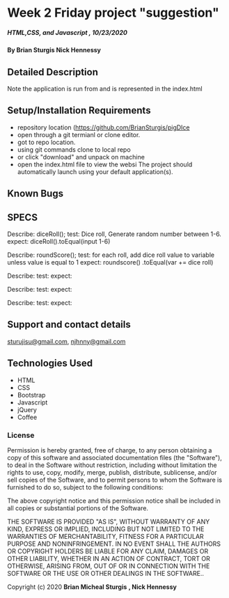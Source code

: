   # Week 2 Friday project "suggestion"

##### HTML,CSS, and Javascript , 10/23/2020

#### By **Brian Sturgis** **Nick Hennessy**


## Detailed Description



Note the application is run from and is represented in the index.html 

## Setup/Installation Requirements
- repository location (https://github.com/BrianSturgis/pigDIce
- open through a git termianl or clone editor.
- got to repo location.
- using git commands clone to local repo
- or click "download" and unpack on machine
- open the index.html file to view the websi
The project should automatically launch using your default application(s).

## Known Bugs

## SPECS  

Describe: diceRoll();
test: Dice roll, Generate random number between 1-6.
expect: diceRoll().toEqual(input 1-6)

Describe: roundScore();
test: for each roll, add dice roll value to variable unless value is equal to 1
expect: roundscore() .toEqual(var += dice roll)

Describe: 
test: 
expect: 

Describe: 
test: 
expect: 

Describe: 
test: 
expect: 




## Support and contact details
sturujisu@gmail.com,  njhnny@gmail.com


## Technologies Used
* HTML
* CSS
* Bootstrap
* Javascript
* jQuery
* Coffee


### License

Permission is hereby granted, free of charge, to any person obtaining a copy of this software and associated documentation files (the "Software"), to deal in the Software without restriction, including without limitation the rights to use, copy, modify, merge, publish, distribute, sublicense, and/or sell copies of the Software, and to permit persons to whom the Software is furnished to do so, subject to the following conditions:

The above copyright notice and this permission notice shall be included in all copies or substantial portions of the Software.

THE SOFTWARE IS PROVIDED "AS IS", WITHOUT WARRANTY OF ANY KIND, EXPRESS OR IMPLIED, INCLUDING BUT NOT LIMITED TO THE WARRANTIES OF MERCHANTABILITY, FITNESS FOR A PARTICULAR PURPOSE AND NONINFRINGEMENT. IN NO EVENT SHALL THE AUTHORS OR COPYRIGHT HOLDERS BE LIABLE FOR ANY CLAIM, DAMAGES OR OTHER LIABILITY, WHETHER IN AN ACTION OF CONTRACT, TORT OR OTHERWISE, ARISING FROM, OUT OF OR IN CONNECTION WITH THE SOFTWARE OR THE USE OR OTHER DEALINGS IN THE SOFTWARE..



Copyright (c) 2020 **Brian Micheal Sturgis** **, Nick Hennessy**